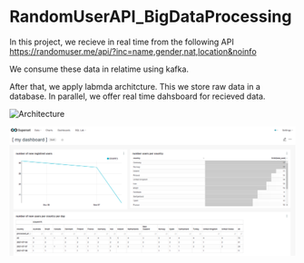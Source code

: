 # RandomUserAPI_BigDataProcessing

In this project, we recieve in real time from the following API
https://randomuser.me/api/?inc=name,gender,nat,location&noinfo

We consume these data in relatime using kafka.

After that, we apply labmda architcture.
This we store raw data in a database.
In parallel, we offer real time dahsboard for recieved data.

![Architecture](https://user-images.githubusercontent.com/22003268/124357551-64024f00-dc1c-11eb-9709-1312d9139720.png)




![superset](https://github.com/HoussemBL/RandomUserAPI_BigDataProcessing/blob/main/image/superset.png)

